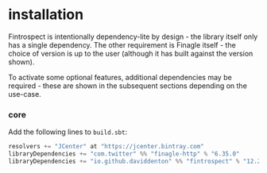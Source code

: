 # installation

Fintrospect is intentionally dependency-lite by design - the library itself only has a single dependency. The other requirement is Finagle
itself - the choice of version is up to the user (although it has built against the version shown). 

To activate some optional features, additional dependencies may be required - these are shown in the subsequent sections depending on the use-case.

### core
Add the following lines to ```build.sbt```:

```scala
resolvers += "JCenter" at "https://jcenter.bintray.com"
libraryDependencies += "com.twitter" %% "finagle-http" % "6.35.0"
libraryDependencies += "io.github.daviddenton" %% "fintrospect" % "12.21.0"
```
